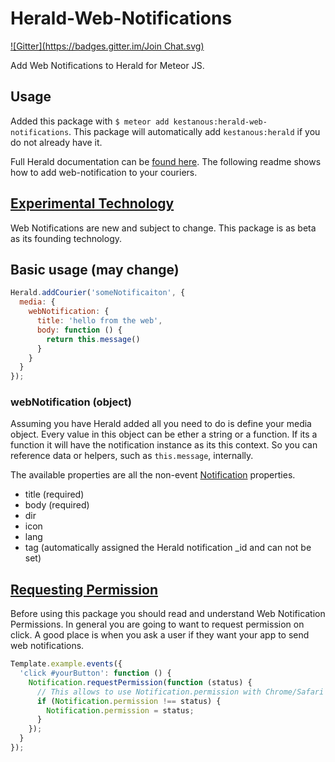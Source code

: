 Herald-Web-Notifications
========================
[![Gitter](https://badges.gitter.im/Join Chat.svg)](https://gitter.im/Meteor-Reaction/Herald-Web-Notifications?utm_source=badge&utm_medium=badge&utm_campaign=pr-badge&utm_content=badge)

Add Web Notifications to Herald for Meteor JS.

## Usage
Added this package with `$ meteor add kestanous:herald-web-notifications`. This package will automatically add `kestanous:herald` if you do not already have it. 

Full Herald documentation can be [found here](https://github.com/Meteor-Reaction/Herald). The following readme shows how to add web-notification to your couriers.

## [Experimental Technology](https://developer.mozilla.org/en-US/docs/Web/API/Notification#Browser_compatibility)

Web Notifications are new and subject to change. This package is as beta as its founding technology.

## Basic usage (may change)

```js
Herald.addCourier('someNotificaiton', {
  media: {
    webNotification: {
      title: 'hello from the web',
      body: function () {
        return this.message()
      }
    }
  }
});
```

### webNotification (object)

Assuming you have Herald added all you need to do is define your media object. Every value in this object can be ether a string or a function. If its a function it will have the notification instance as its this context. So you can reference data or helpers, such as `this.message`, internally.

The available properties are all the non-event [Notification](https://developer.mozilla.org/en-US/docs/Web/API/Notification) properties.

* title (required)
* body (required)
* dir
* icon
* lang
* tag (automatically assigned the Herald notification _id and can not be set)

## [Requesting Permission](https://developer.mozilla.org/en-US/docs/Web/API/Notification/Using_Web_Notifications#Requesting_permission)

Before using this package you should read and understand Web Notification Permissions. In general you are going to want to request permission on click. A good place is when you ask a user if they want your app to send web notifications.
```js
Template.example.events({
  'click #yourButton': function () {
    Notification.requestPermission(function (status) {
      // This allows to use Notification.permission with Chrome/Safari
      if (Notification.permission !== status) {
        Notification.permission = status;
      }
    });
  }
});
```
